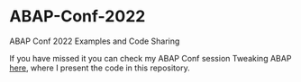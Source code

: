 # ABAP-Conf-2022
ABAP Conf 2022 Examples and Code Sharing

If you have missed it you can check my ABAP Conf session Tweaking ABAP [here](https://www.youtube.com/watch?v=l5DEB-uwjAw&t=11522), where I present the code in this repository.
